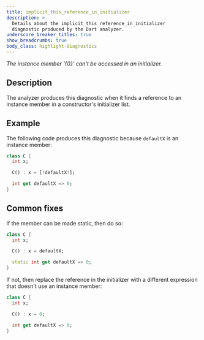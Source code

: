 ```yaml
---
title: implicit_this_reference_in_initializer
description: >-
  Details about the implicit_this_reference_in_initializer
  diagnostic produced by the Dart analyzer.
underscore_breaker_titles: true
show_breadcrumbs: true
body_class: highlight-diagnostics
---
```


_The instance member '{0}' can't be accessed in an initializer._

## Description

The analyzer produces this diagnostic when it finds a reference to an
instance member in a constructor's initializer list.

## Example

The following code produces this diagnostic because `defaultX` is an
instance member:

```dart
class C {
  int x;

  C() : x = [!defaultX!];

  int get defaultX => 0;
}
```

## Common fixes

If the member can be made static, then do so:

```dart
class C {
  int x;

  C() : x = defaultX;

  static int get defaultX => 0;
}
```

If not, then replace the reference in the initializer with a different
expression that doesn't use an instance member:

```dart
class C {
  int x;

  C() : x = 0;

  int get defaultX => 0;
}
```
